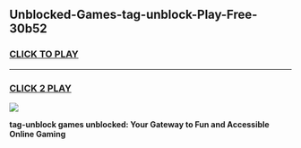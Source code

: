
## Unblocked-Games-tag-unblock-Play-Free-30b52
<h3>
<a href="https://premium76.site?title=tag-unblock&ref=23A">CLICK TO PLAY</a></h3>
<hr>

<h3>
<a href="https://premium76.site?title=tag-unblock&ref=23A">CLICK 2 PLAY</a>
  
</h3>

<a href="https://premium76.site?title=tag-unblock&ref=23A"><img src="https://clearcache.store/games.png"></a>


**tag-unblock games unblocked: Your Gateway to Fun and Accessible Online Gaming**
